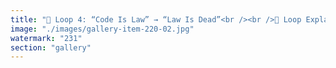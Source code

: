 ```yaml
---
title: "🔐 Loop 4: “Code Is Law” → “Law Is Dead”<br /><br />🔁 Loop Explanation: This loop begins as a pragmatic insight and calcifies into dogma. The phrase “Code is Law” was born from a desire for predictability, neutrality, and immutability. Smart contracts don’t lie. They execute. In a world riddled with legal ambiguity and human corruption, this seems like salvation.<br /><br />But in Bitcoin and similar cultures, it mutates:<br />> If the protocol enforces it, it must be right. > If humans override it, we’re back to tyranny. > Therefore, law—as deliberation, adaptation, and interpretation—is suspect.<br /><br />This loop fetishizes determinism. It equates enforcement with justice, and conflates technical certainty with moral clarity. Over time, it drains legitimacy from all extra-protocol governance. If it’s not enforced by code, it’s noise.<br /><br />So we spiral into a world where intent, context, and nuance are seen as weaknesses."
image: "./images/gallery-item-220-02.jpg"
watermark: "231"
section: "gallery"
---
```

